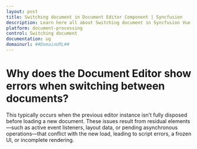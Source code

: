 ```yaml
---
layout: post
title: Switching document in Document Editor Component | Syncfusion
description: Learn here all about Switching document in Syncfusion Vue Document Editor component of Syncfusion Essential JS 2 and more.
platform: document-processing
control: Switching document
documentation: ug
domainurl: ##DomainURL##
---
```


# Why does the Document Editor show errors when switching between documents?

This typically occurs when the previous editor instance isn’t fully disposed before loading a new document. These issues result from residual elements—such as active event listeners, layout data, or pending asynchronous operations—that conflict with the new load, leading to script errors, a frozen UI, or incomplete rendering.